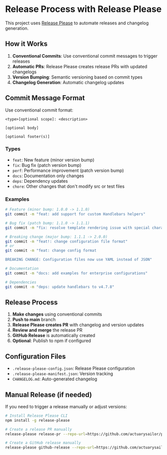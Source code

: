 # Release Process with Release Please

This project uses [Release Please](https://github.com/googleapis/release-please)
to automate releases and changelog generation.

## How it Works

1. **Conventional Commits**: Use conventional commit messages to trigger releases
2. **Automatic PRs**: Release Please creates release PRs with updated changelogs
3. **Version Bumping**: Semantic versioning based on commit types
4. **Changelog Generation**: Automatic changelog updates

## Commit Message Format

Use conventional commit format:

```text
<type>[optional scope]: <description>

[optional body]

[optional footer(s)]
```

### Types

- `feat`: New feature (minor version bump)
- `fix`: Bug fix (patch version bump)  
- `perf`: Performance improvement (patch version bump)
- `docs`: Documentation only changes
- `deps`: Dependency updates
- `chore`: Other changes that don't modify src or test files

### Examples

```bash
# Feature (minor bump: 1.0.0 -> 1.1.0)
git commit -m "feat: add support for custom Handlebars helpers"

# Bug fix (patch bump: 1.1.0 -> 1.1.1)
git commit -m "fix: resolve template rendering issue with special characters"

# Breaking change (major bump: 1.1.1 -> 2.0.0)
git commit -m "feat!: change configuration file format"
# or
git commit -m "feat: change config format

BREAKING CHANGE: Configuration files now use YAML instead of JSON"

# Documentation
git commit -m "docs: add examples for enterprise configurations"

# Dependencies
git commit -m "deps: update handlebars to v4.7.8"
```

## Release Process

1. **Make changes** using conventional commits
2. **Push to main** branch
3. **Release Please creates PR** with changelog and version updates
4. **Review and merge** the release PR
5. **GitHub Release** is automatically created
6. **Optional**: Publish to npm if configured

## Configuration Files

- `.release-please-config.json`: Release Please configuration
- `.release-please-manifest.json`: Version tracking
- `CHANGELOG.md`: Auto-generated changelog

## Manual Release (if needed)

If you need to trigger a release manually or adjust versions:

```bash
# Install Release Please CLI
npm install -g release-please

# Create a release PR manually
release-please release-pr --repo-url=https://github.com/actuarysailor/pre-commit-readme-generator

# Create a GitHub release manually  
release-please github-release --repo-url=https://github.com/actuarysailor/pre-commit-readme-generator
```
